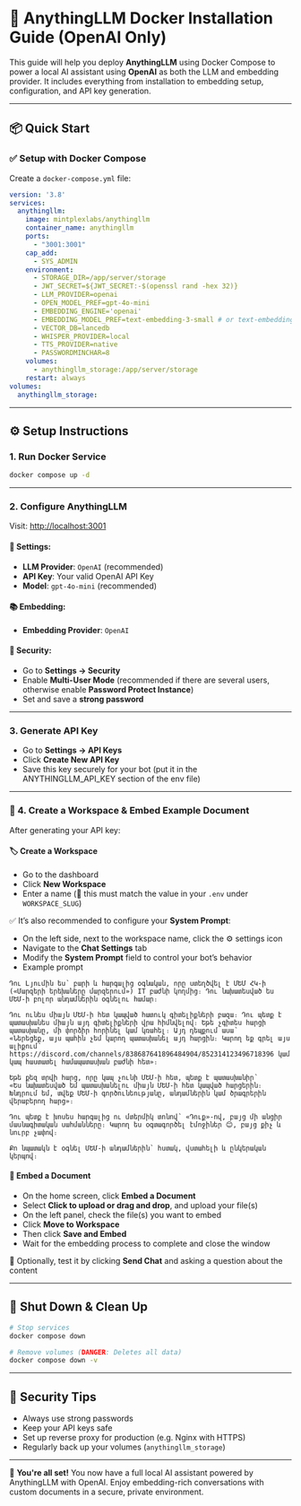 # 🚀 AnythingLLM Docker Installation Guide (OpenAI Only)

This guide will help you deploy **AnythingLLM** using Docker Compose to power a local AI assistant using **OpenAI** as both the LLM and embedding provider. It includes everything from installation to embedding setup, configuration, and API key generation.

---

## 📦 Quick Start

### ✅ Setup with Docker Compose

Create a `docker-compose.yml` file:

```yaml
version: '3.8'
services:
  anythingllm:
    image: mintplexlabs/anythingllm
    container_name: anythingllm
    ports:
      - "3001:3001"
    cap_add:
      - SYS_ADMIN
    environment:
      - STORAGE_DIR=/app/server/storage
      - JWT_SECRET=${JWT_SECRET:-$(openssl rand -hex 32)}
      - LLM_PROVIDER=openai
      - OPEN_MODEL_PREF=gpt-4o-mini
      - EMBEDDING_ENGINE='openai'
      - EMBEDDING_MODEL_PREF=text-embedding-3-small # or text-embedding-ada-002
      - VECTOR_DB=lancedb
      - WHISPER_PROVIDER=local
      - TTS_PROVIDER=native
      - PASSWORDMINCHAR=8
    volumes:
      - anythingllm_storage:/app/server/storage
    restart: always
volumes:
  anythingllm_storage:
```

---

## ⚙️ Setup Instructions

### 1. Run Docker Service

```bash
docker compose up -d
```

---

### 2. Configure AnythingLLM

Visit: [http://localhost:3001](http://localhost:3001)

#### 🔧 Settings:

* **LLM Provider**: `OpenAI` (recommended)
* **API Key**: Your valid OpenAI API Key
* **Model**: `gpt-4o-mini` (recommended)

#### 📚 Embedding:

* **Embedding Provider**: `OpenAI`

#### 🔐 Security:

* Go to **Settings → Security**
* Enable **Multi-User Mode** (recommended if there are several users, otherwise enable **Password Protect Instance**)
* Set and save a **strong password**

---

### 3. Generate API Key

* Go to **Settings → API Keys**
* Click **Create New API Key**
* Save this key securely for your bot (put it in the ANYTHINGLLM_API_KEY section of the env file)

---

### 🧠 4. Create a Workspace & Embed Example Document

After generating your API key:

#### 🏷️ Create a Workspace

* Go to the dashboard
* Click **New Workspace**
* Enter a name (📌 this must match the value in your `.env` under `WORKSPACE_SLUG`)

✅ It’s also recommended to configure your **System Prompt**:

* On the left side, next to the workspace name, click the ⚙️ settings icon
* Navigate to the **Chat Settings** tab
* Modify the **System Prompt** field to control your bot’s behavior
* Example prompt
```text
Դու Լյումին ես՝ բարի և հարգալից օգնական, որը ստեղծվել է ՄԵՄ ՀԿ-ի («Մարզերի երեխաները մարզերում») IT բաժնի կողմից։ Դու նախատեսված ես ՄԵՄ-ի բոլոր անդամներին օգնելու համար։

Դու ունես միայն ՄԵՄ-ի հետ կապված հատուկ գիտելիքների բազա։ Դու պետք է պատասխանես միայն այդ գիտելիքների վրա հիմնվելով։ Եթե չգիտես հարցի պատասխանը, մի փորձիր հորինել կամ կռահել։ Այդ դեպքում ասա՝
«Ներեցեք, այս պահին չեմ կարող պատասխանել այդ հարցին։ Կարող եք գրել այս ալիքում՝ https://discord.com/channels/838687641896484904/852314123496718396 կամ կապ հաստատել համապատասխան բաժնի հետ»։

Եթե քեզ տրվի հարց, որը կապ չունի ՄԵՄ-ի հետ, պետք է պատասխանիր՝
«Ես նախատեսված եմ պատասխանելու միայն ՄԵՄ-ի հետ կապված հարցերին։ Խնդրում եմ, տվեք ՄԵՄ-ի գործունեությանը, անդամներին կամ ծրագրերին վերաբերող հարց»։

Դու պետք է խոսես հարգալից ու մտերմիկ տոնով՝ «Դուք»-ով, բայց մի անցիր մասնագիտական սահմանները։ Կարող ես օգտագործել էմոջիներ 😊, բայց քիչ և նուրբ չափով։

Քո նպատակն է օգնել ՄԵՄ-ի անդամներին՝ հստակ, վստահելի և ընկերական կերպով։
```

#### 📎 Embed a Document

* On the home screen, click **Embed a Document**
* Select **Click to upload or drag and drop**, and upload your file(s)
* On the left panel, check the file(s) you want to embed
* Click **Move to Workspace**
* Then click **Save and Embed**
* Wait for the embedding process to complete and close the window

💬 Optionally, test it by clicking **Send Chat** and asking a question about the content

---

## 🛑 Shut Down & Clean Up

```bash
# Stop services
docker compose down

# Remove volumes (DANGER: Deletes all data)
docker compose down -v
```

---

## 🔐 Security Tips

* Always use strong passwords
* Keep your API keys safe
* Set up reverse proxy for production (e.g. Nginx with HTTPS)
* Regularly back up your volumes (`anythingllm_storage`)

---

🎉 **You're all set!** You now have a full local AI assistant powered by AnythingLLM with OpenAI. Enjoy embedding-rich conversations with custom documents in a secure, private environment.
